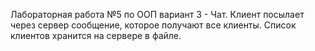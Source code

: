 Лабораторная работа №5 по ООП вариант 3 - Чат. Клиент посылает через сервер сообщение, которое получают все клиенты. Список клиентов хранится на сервере в файле.
